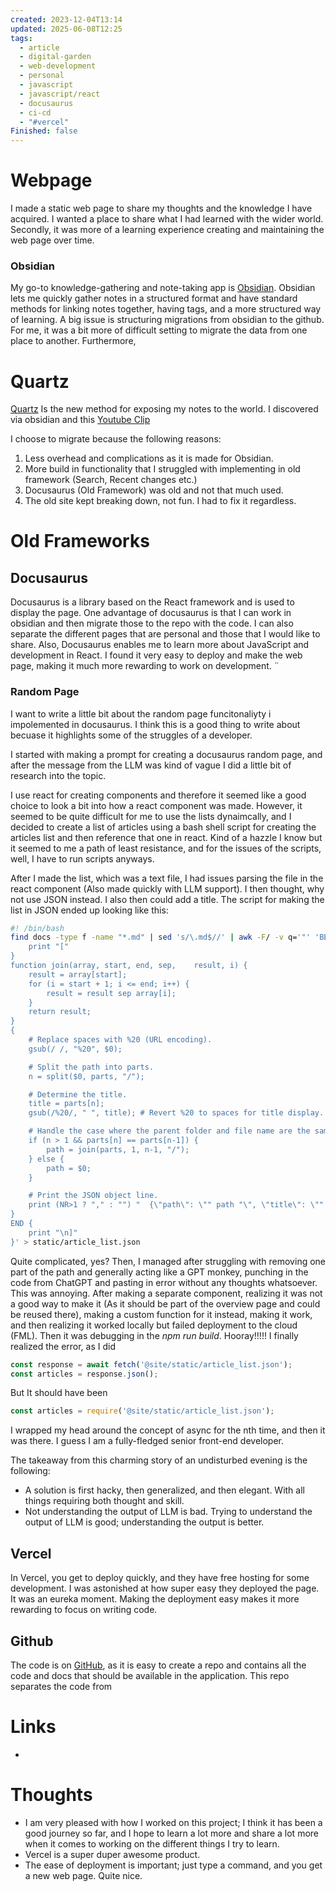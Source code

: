 ```yaml
---
created: 2023-12-04T13:14
updated: 2025-06-08T12:25
tags:
  - article
  - digital-garden
  - web-development
  - personal
  - javascript
  - javascript/react
  - docusaurus
  - ci-cd
  - "#vercel"
Finished: false
---
```

# Webpage
I made a static web page to share my thoughts and the knowledge I have acquired. I wanted a place to share what I had learned with the wider world. Secondly, it was more of a learning experience creating and maintaining the web page over time. 

### Obsidian
My go-to knowledge-gathering and note-taking app is [Obsidian](../Obsidian/Obsidian.md). Obsidian lets me quickly gather notes in a structured format and have standard methods for linking notes together, having tags, and a more structured way of learning. 
A big issue is structuring migrations from obsidian to the github. For me, it was a bit more of difficult setting to migrate the data from one place to another. Furthermore, 

# Quartz

[Quartz](https://quartz.jzhao.xyz/) Is the new method for exposing my notes to the world. I discovered via obsidian and this [Youtube Clip](https://www.youtube.com/watch?v=6s6DT1yN4dw&t=34s&ab_channel=NicolevanderHoeven)

I choose to migrate because the following reasons:
1. Less overhead and complications as it is made for Obsidian.
2. More build in functionality that I struggled with implementing in old framework (Search, Recent changes etc.)
3. Docusaurus (Old Framework) was old and not that much used. 
4. The old site kept breaking down, not fun. I had to fix it regardless. 

# Old Frameworks
## Docusaurus
Docusaurus is a library based on the React framework and is used to display the page. One advantage of docusaurus is that I can work in obsidian and then migrate those to the repo with the code. I can also separate the different pages that are personal and those that I would like to share. 
Also, Docusaurus enables me to learn more about JavaScript and development in React.  I found it very easy to deploy and make the web page, making it much more rewarding to work on development.  ¨

### Random Page
I want to write a little bit about the random page funcitonaliyty i impolemented in docusaurus. I think this is a good thing to write about becuase it highlights some of the struggles of a developer. 

I started with making a prompt for creating a docusaurus random page, and after the message from the LLM was kind of vague I did a little bit of research into the topic. 

I use react for creating components and therefore it seemed like a good choice to look a bit into how a react component was made. However, it seemed to be quite difficult for me to use the lists dynaimcally, and I decided to create a list of articles using a bash shell script for creating the articles list and then reference that one in react. Kind of a hazzle I know but it seemed to me a path of least resistance, and for the issues of the scripts, well, I have to run scripts anyways. 

After I made the list, which was a text file, I had issues parsing the file in the react component (Also made quickly with LLM support). I then thought, why not use JSON instead. I also then could add a title. The script for making the list in JSON ended up looking like this: 
```bash
#! /bin/bash
find docs -type f -name "*.md" | sed 's/\.md$//' | awk -F/ -v q='"' 'BEGIN {
    print "["
}
function join(array, start, end, sep,    result, i) {
    result = array[start];
    for (i = start + 1; i <= end; i++) {
        result = result sep array[i];
    }
    return result;
}
{
    # Replace spaces with %20 (URL encoding).
    gsub(/ /, "%20", $0);

    # Split the path into parts.
    n = split($0, parts, "/");

    # Determine the title.
    title = parts[n];
    gsub(/%20/, " ", title); # Revert %20 to spaces for title display.

    # Handle the case where the parent folder and file name are the same.
    if (n > 1 && parts[n] == parts[n-1]) {
        path = join(parts, 1, n-1, "/");
    } else {
        path = $0;
    }

    # Print the JSON object line.
    print (NR>1 ? "," : "") "  {\"path\": \"" path "\", \"title\": \"" title "\"}";
}
END {
    print "\n]"
}' > static/article_list.json
```

Quite complicated, yes? 
Then, I managed after struggling with removing one part of the path and generally acting like a GPT monkey, punching in the code from ChatGPT and pasting in error without any thoughts whatsoever. This was annoying. 
After making a separate component, realizing it was not a good way to make it (As it should be part of the overview page and could be reused there), making a custom function for it instead, making it work, and then realizing it worked locally but failed deployment to the cloud (FML).  Then it was debugging in the *npm run build*. Hooray!!!!!
I finally realized the error, as I did 
```javascript
const response = await fetch('@site/static/article_list.json');
const articles = response.json();
```
But It should have been
``` javascript
const articles = require('@site/static/article_list.json');
```
I wrapped my head around the concept of async for the nth time, and then it was there. I guess I am a fully-fledged senior front-end developer. 

The takeaway from this charming story of an undisturbed evening is the following: 
- A solution is first hacky, then generalized, and then elegant. With all things requiring both thought and skill. 
- Not understanding the output of LLM is bad. Trying to understand the output of LLM is good; understanding the output is better. 
## Vercel
In Vercel, you get to deploy quickly, and they have free hosting for some development. I was astonished at how super easy they deployed the page. It was an eureka moment. Making the deployment easy makes it more rewarding to focus on writing code. 

## Github

The code is on [GitHub](https://github.com/EmilRamsvik/Digital-Garden), as it is easy to create a repo and contains all the code and docs that should be available in the application. This repo separates the code from 
# Links
- 

# Thoughts 
- I am very pleased with how I worked on this project; I think it has been a good journey so far, and I hope to learn a lot more and share a lot more when it comes to working on the different things I try to learn. 
- Vercel is a super duper awesome product. 
- The ease of deployment is important; just type a command, and you get a new web page. Quite nice. 

